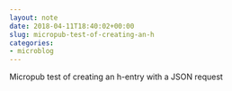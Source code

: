 ```yaml
---
layout: note
date: 2018-04-11T18:40:02+00:00
slug: micropub-test-of-creating-an-h
categories:
- microblog
---
```

Micropub test of creating an h-entry with a JSON request

